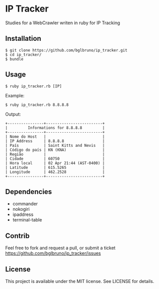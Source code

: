 # IP Tracker
Studies for a WebCrawler writen in ruby for IP Tracking

## Installation

    $ git clone https://github.com/bglbruno/ip_tracker.git
    $ cd ip_tracker/
    $ bundle
    
## Usage

    $ ruby ip_tracker.rb [IP]
    
Example:

    $ ruby ip_tracker.rb 8.8.8.8
    
Output:

    +----------------+-------------------------+
    |         Informations for 8.8.8.8         |
    +----------------+-------------------------+
    | Nome do Host   |                         |
    | IP Address     | 8.8.8.8                 |
    | País           | Saint Kitts and Nevis   |
    | Código do país | KN (KNA)                |
    | Região         |                         |
    | Cidade         | 60750                   |
    | Hora local     | 02 Apr 21:44 (AST-0400) |
    | Latitude       | 615.5265                |
    | Longitude      | 462.2528                |
    +----------------+-------------------------+

## Dependencies
* commander
* nokogiri
* ipaddress
* terminal-table

## Contrib

Feel free to fork and request a pull, or submit a ticket
https://github.com/bglbruno/ip_tracker/issues

## License

This project is available under the MIT license. See LICENSE for details.

